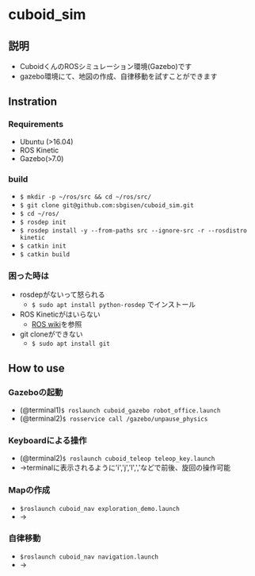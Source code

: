 # cuboid_sim
## 説明
- CuboidくんのROSシミュレーション環境(Gazebo)です
- gazebo環境にて、地図の作成、自律移動を試すことができます
## Instration

### Requirements
  - Ubuntu (>16.04)
  - ROS Kinetic
  - Gazebo(>7.0)
### build
  - `$ mkdir -p ~/ros/src && cd ~/ros/src/`
  - `$ git clone git@github.com:sbgisen/cuboid_sim.git`
  - `$ cd ~/ros/`
  - `$ rosdep init`
  - `$ rosdep install -y --from-paths src --ignore-src -r --rosdistro kinetic`
  - `$ catkin init`
  - `$ catkin build`
### 困った時は
  - rosdepがないって怒られる
     - `$ sudo apt install python-rosdep` でインストール
  - ROS Kineticがはいらない
     - [ROS wiki](http://wiki.ros.org/kinetic/Installation/Ubuntu)を参照
  - git cloneができない
     - `$ sudo apt install git`

## How to use

### Gazeboの起動
- (@terminal1)`$ roslaunch cuboid_gazebo robot_office.launch`
- (@terminal2)`$ rosservice call /gazebo/unpause_physics`

### Keyboardによる操作
- (@terminal2)`$ roslaunch cuboid_teleop teleop_key.launch`
- ->terminalに表示されるように'i','j','l',','などで前後、旋回の操作可能

### Mapの作成
- `$roslaunch cuboid_nav exploration_demo.launch`
- -> 

### 自律移動
- `$roslaunch cuboid_nav navigation.launch`
- -> 
